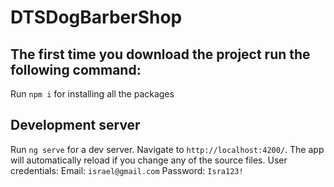 # DTSDogBarberShop

## The first time you download the project run the following command:
Run `npm i` for installing all the packages

## Development server

Run `ng serve` for a dev server. Navigate to `http://localhost:4200/`. The app will automatically reload if you change any of the source files.
User credentials:
Email: `israel@gmail.com`
Password: `Isra123!`

